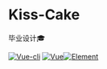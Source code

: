 # Kiss-Cake
毕业设计🎓

[![Vue-cli](https://img.shields.io/badge/Vue--cli-2.x-blue.svg?style=shield)]() [![Vue](https://img.shields.io/badge/Vue-2.x-brightgreen.svg)]()[![Element](https://img.shields.io/badge/Element-2.x-blue.svg?style=shield)]() 

